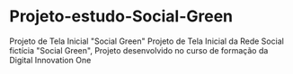 # Projeto-estudo-Social-Green
Projeto de Tela Inicial  "Social Green"
Projeto de Tela Inicial da Rede Social fictícia "Social Green", Projeto desenvolvido no curso de formação da Digital Innovation One
